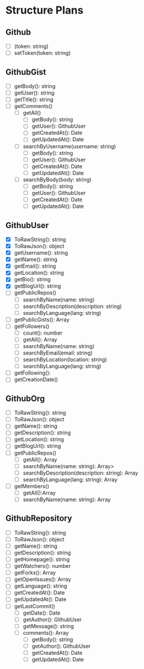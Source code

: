 # Structure Plans

## Github

- [ ] (token: string)
- [ ] setToken(token: string)

## GithubGist

- [ ] getBody(): string
- [ ] getUser(): string
- [ ] getTitle(): string
- [ ] getComments()
    - [ ] getAll()
        - [ ] getBody(): string
        - [ ] getUser(): GithubUser
        - [ ] getCreatedAt(): Date
        - [ ] getUpdatedAt(): Date
    - [ ] searchByUsername(username: string)
        - [ ] getBody(): string
        - [ ] getUser(): GithubUser
        - [ ] getCreatedAt(): Date
        - [ ] getUpdatedAt(): Date
    - [ ] searchByBody(body: string)
        - [ ] getBody(): string
        - [ ] getUser(): GithubUser
        - [ ] getCreatedAt(): Date
        - [ ] getUpdatedAt(): Date

## GithubUser

- [X] ToRawString(): string
- [X] ToRawJson(): object
- [X] getUsername(): string
- [X] getName(): string
- [X] getEmail(): string
- [X] getLocation(): string
- [X] getBio(): string
- [X] getBlogUrl(): string
- [ ] getPublicRepos()
  - [ ] searchByName(name: string)
  - [ ] searchByDescription(description: string)
  - [ ] searchByLanguage(lang: string)
- [ ] getPublicGists(): Array<GithubGist>
- [ ] getFollowers()
    - [ ] count(): number
    - [ ] getAll(): Array<GithubUser>
    - [ ] searchByName(name: string)
    - [ ] searchByEmail(email: string)
    - [ ] searchByLocation(location: string)
    - [ ] searchByLanguage(lang: string)
- [ ] getFollowing():
- [ ] getCreationDate()

## GithubOrg

- [ ] ToRawString(): string
- [ ] ToRawJson(): object
- [ ] getName(): string
- [ ] getDescription(): string
- [ ] getLocation(): string
- [ ] getBlogUrl(): string
- [ ] getPublicRepos()
    - [ ] getAll(): Array<GithubRepository>
    - [ ] searchByName(name: string): Array<GithubRepository>>
    - [ ] searchByDescription(description: string): Array<GithubRepository>
    - [ ] searchByLanguage(lang: string): Array<GithubRepository>
- [ ] getMembers()
    - [ ] getAll():Array<GithubUser>
    - [ ] searchByName(name: string): Array<GithubUser>

## GithubRepository

- [ ] ToRawString(): string
- [ ] ToRawJson(): object
- [ ] getName(): string
- [ ] getDescription(): string
- [ ] getHomepage(): string
- [ ] getWatchers(): number
- [ ] getForks(): Array<GithubRepository>
- [ ] getOpenIssues(): Array<GithubIssue>
- [ ] getLanguage(): string
- [ ] getCreatedAt(): Date
- [ ] getUpdatedAt(): Date
- [ ] getLastCommit()
    - [ ] getDate(): Date
    - [ ] getAuthor(): GithubUser
    - [ ] getMessage(): string
    - [ ] comments(): Array<GithubComment>
        - [ ] getBody(): string
        - [ ] getAuthor(): GithubUser
        - [ ] getCreatedAt(): Date
        - [ ]  getUpdatedAt(): Date